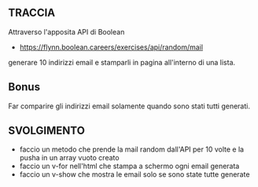 ## TRACCIA

Attraverso l'apposita API di Boolean

- https://flynn.boolean.careers/exercises/api/random/mail

generare 10 indirizzi email e stamparli in pagina all'interno di una lista.

## Bonus

Far comparire gli indirizzi email solamente quando sono stati tutti generati.

## SVOLGIMENTO

- faccio un metodo che prende la mail random dall'API per 10 volte
  e la pusha in un array vuoto creato
- faccio un v-for nell'html che stampa a schermo ogni email generata
- faccio un v-show che mostra le email solo se sono state tutte generate
